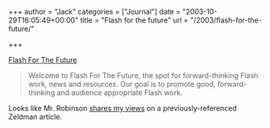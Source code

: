 +++
author = "Jack"
categories = ["Journal"]
date = "2003-10-29T16:05:49+00:00"
title = "Flash for the future"
url = "/2003/flash-for-the-future/"

+++

[Flash For The Future][1]
  


> Welcome to Flash For The Future, the spot for forward-thinking Flash work, news and resources. Our goal is to promote good, forward-thinking and audience appropriate Flash work.

Looks like Mr. Robinson [shares my views][2] on a previously-referenced Zeldman article.

 [1]: http://www.flashforthefuture.com/ "Flash For The Future"
 [2]: http://www.flashforthefuture.com/archives/flash_for_text_why.php